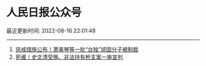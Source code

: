 # 人民日报公众号

最近更新时间: 2022-08-16 22:01:48

--- 
1. [惩戒措施公布！萧美琴等一批“台独”顽固分子被制裁](https://mp.weixin.qq.com/s/Szhh93xg4UTV8mxHm5aiMQ) 
2. [死缓！史文清受贿、非法持有枪支案一审宣判](https://mp.weixin.qq.com/s/ec-aKj16MtJwHxhfiVq2ag) 
